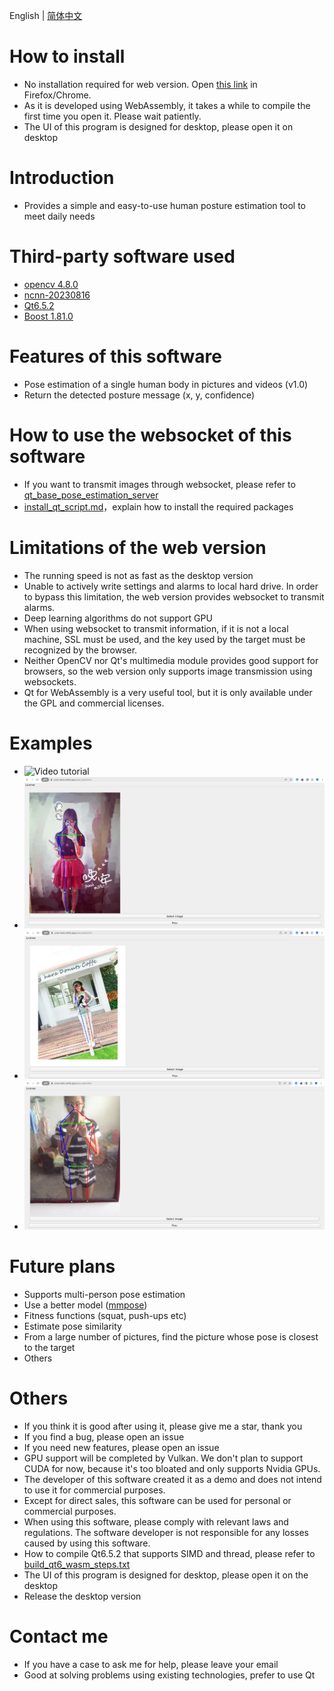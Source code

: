 English | [简体中文](./readme_cn.md)

# How to install

- No installation required for web version. Open [this link](https://pose-tasks.netlify.app/pose_tasks.html) in Firefox/Chrome.
- As it is developed using WebAssembly, it takes a while to compile the first time you open it. Please wait patiently.
- The UI of this program is designed for desktop, please open it on desktop

# Introduction

- Provides a simple and easy-to-use human posture estimation tool to meet daily needs

# Third-party software used

- [opencv 4.8.0](https://github.com/opencv/opencv)
- [ncnn-20230816](https://github.com/Tencent/ncnn)
- [Qt6.5.2](https://www.qt.io/)
- [Boost 1.81.0](https://www.boost.org/)

# Features of this software

- Pose estimation of a single human body in pictures and videos (v1.0)
- Return the detected posture message (x, y, confidence)

# How to use the websocket of this software

- If you want to transmit images through websocket, please refer to [qt_base_pose_estimation_server](https://github.com/stereomatchingkiss/object_detection_and_alarm/blob/main/qt_base_pose_estimation_server.py)
- [install_qt_script.md](https://github.com/stereomatchingkiss/object_detection_and_alarm/blob/main/install_qt_script.md)，explain how to install the required packages

# Limitations of the web version

- The running speed is not as fast as the desktop version
- Unable to actively write settings and alarms to local hard drive. In order to bypass this limitation, the web version provides websocket to transmit alarms.
- Deep learning algorithms do not support GPU
- When using websocket to transmit information, if it is not a local machine, SSL must be used, and the key used by the target must be recognized by the browser.
- Neither OpenCV nor Qt's multimedia module provides good support for browsers, so the web version only supports image transmission using websockets.
- Qt for WebAssembly is a very useful tool, but it is only available under the GPL and commercial licenses.

# Examples

- ![Video tutorial](https://www.youtube.com/watch?v=LGUZxGAwyCw)
- ![example1](./imgs/00.png)
- ![example2](./imgs/01.png)
- ![example3](./imgs/02.png)

# Future plans

- Supports multi-person pose estimation
- Use a better model ([mmpose](https://github.com/open-mmlab/mmpose))
- Fitness functions (squat, push-ups etc)
- Estimate pose similarity
- From a large number of pictures, find the picture whose pose is closest to the target
- Others

# Others

- If you think it is good after using it, please give me a star, thank you
- If you find a bug, please open an issue
- If you need new features, please open an issue
- GPU support will be completed by Vulkan. We don't plan to support CUDA for now, because it's too bloated and only supports Nvidia GPUs.
- The developer of this software created it as a demo and does not intend to use it for commercial purposes.
- Except for direct sales, this software can be used for personal or commercial purposes.
- When using this software, please comply with relevant laws and regulations. The software developer is not responsible for any losses caused by using this software.
- How to compile Qt6.5.2 that supports SIMD and thread, please refer to [build_qt6_wasm_steps.txt](https://github.com/stereomatchingkiss/object_detection_and_alarm/blob/main/build_qt6_wasm_steps.txt)
- The UI of this program is designed for desktop, please open it on the desktop
- Release the desktop version

# Contact me

- If you have a case to ask me for help, please leave your email
- Good at solving problems using existing technologies, prefer to use Qt